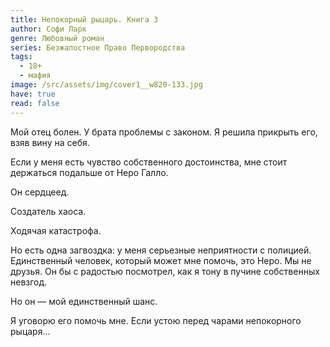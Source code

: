 ```yaml
---
title: Непокорный рыцарь. Книга 3
author: Софи Ларк
genre: Любовный роман
series: Безжалостное Право Первородства
tags:
  - 18+
  - мафия
image: /src/assets/img/cover1__w820-133.jpg
have: true
read: false
---
```

Мой отец болен. У брата проблемы с законом. Я решила прикрыть его, взяв вину на себя.

Если у меня есть чувство собственного достоинства, мне стоит держаться подальше от Неро Галло.

Он сердцеед.

Создатель хаоса.

Ходячая катастрофа.

Но есть одна загвоздка: у меня серьезные неприятности с полицией. Единственный человек, который может мне помочь, это Неро. Мы не друзья. Он бы с радостью посмотрел, как я тону в пучине собственных невзгод.

Но он — мой единственный шанс.

Я уговорю его помочь мне. Если устою перед чарами непокорного рыцаря…
